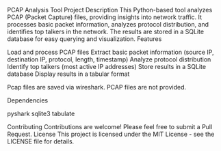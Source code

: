 PCAP Analysis Tool
Project Description
This Python-based tool analyzes PCAP (Packet Capture) files, providing insights into network traffic. It processes basic packet information, 
analyzes protocol distribution, and identifies top talkers in the network. 
The results are stored in a SQLite database for easy querying and visualization.
Features

Load and process PCAP files
Extract basic packet information (source IP, destination IP, protocol, length, timestamp)
Analyze protocol distribution
Identify top talkers (most active IP addresses)
Store results in a SQLite database
Display results in a tabular format

Pcap files are saved via wireshark. PCAP files are not provided. 

Dependencies

pyshark
sqlite3
tabulate

Contributing
Contributions are welcome! Please feel free to submit a Pull Request.
License
This project is licensed under the MIT License - see the LICENSE file for details.
